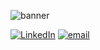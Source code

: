 ![banner](banner.gif)


[![LinkedIn](linked-button.gif)](https://www.linkedin.com/in/oliverspeir/) [![email](contactme-button.gif)](mailto:oliverspeir9@gmail.com)
